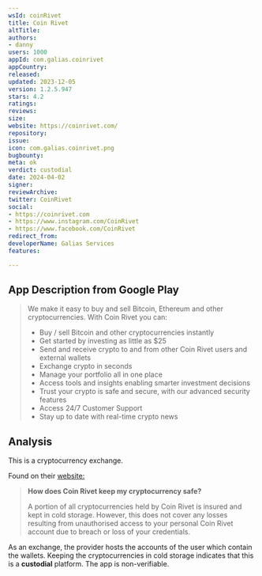 ```yaml
---
wsId: coinRivet
title: Coin Rivet
altTitle: 
authors:
- danny 
users: 1000
appId: com.galias.coinrivet
appCountry: 
released: 
updated: 2023-12-05
version: 1.2.5.947
stars: 4.2
ratings: 
reviews: 
size: 
website: https://coinrivet.com/
repository: 
issue: 
icon: com.galias.coinrivet.png
bugbounty: 
meta: ok
verdict: custodial
date: 2024-04-02
signer: 
reviewArchive: 
twitter: CoinRivet
social:
- https://coinrivet.com 
- https://www.instagram.com/CoinRivet
- https://www.facebook.com/CoinRivet
redirect_from: 
developerName: Galias Services
features: 

---
```


## App Description from Google Play

> We make it easy to buy and sell Bitcoin, Ethereum and other cryptocurrencies. With Coin Rivet you can:
> - Buy / sell Bitcoin and other cryptocurrencies instantly
> - Get started by investing as little as $25
> - Send and receive crypto to and from other Coin Rivet users and external wallets
> - Exchange crypto in seconds
> - Manage your portfolio all in one place
> - Access tools and insights enabling smarter investment decisions
> - Trust your crypto is safe and secure, with our advanced security features
> - Access 24/7 Customer Support
> - Stay up to date with real-time crypto news

## Analysis

This is a cryptocurrency exchange. 

Found on their [website:](https://coinrivet.com/faq-category/security/)

> **How does Coin Rivet keep my cryptocurrency safe?**
>
> A portion of all cryptocurrencies held by Coin Rivet is insured and kept in cold storage. However, this does not cover any losses resulting from unauthorised access to your personal Coin Rivet account due to breach or loss of your credentials.

As an exchange, the provider hosts the accounts of the user which contain the wallets. Keeping the cryptocurrencies in cold storage indicates that this is a **custodial** platform. The app is non-verifiable.

